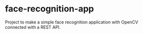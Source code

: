 # face-recognition-app
Project to make a simple face recognition application with OpenCV connected with a REST API.
